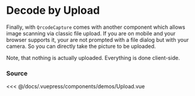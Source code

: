 # Decode by Upload

Finally, with `QrcodeCapture` comes with another component which
allows image scanning via classic file upload. If you are on mobile and your
browser supports it, your are not prompted with a file dialog but with
your camera. So you can directly take the picture to be uploaded.

Note, that nothing is actually uploaded. Everything is done client-side.

<ClientOnly>
  <DemoWrapper component="Upload" />
</ClientOnly>

### Source

<<< @/docs/.vuepress/components/demos/Upload.vue
